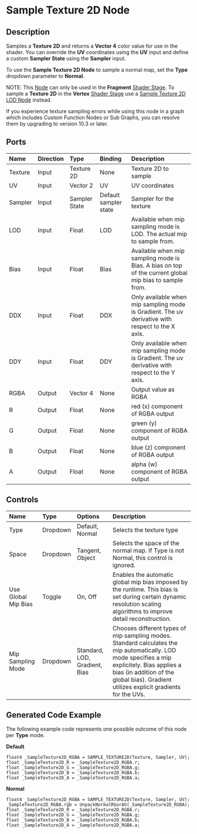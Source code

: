 # Sample Texture 2D Node

## Description

Samples a **Texture 2D** and returns a **Vector 4** color value for use in the shader. You can override the **UV** coordinates using the **UV** input and define a custom **Sampler State** using the **Sampler** input.

To use the **Sample Texture 2D Node** to sample a normal map, set the **Type** dropdown parameter to **Normal**.

NOTE: This [Node](Node.md) can only be used in the **Fragment** [Shader Stage](Shader-Stage.md). To sample a **Texture 2D** in the **Vertex** [Shader Stage](Shader-Stage.md) use a [Sample Texture 2D LOD Node](Sample-Texture-2D-LOD-Node.md) instead.

If you experience texture sampling errors while using this node in a graph which includes Custom Function Nodes or Sub Graphs, you can resolve them by upgrading to version 10.3 or later.

## Ports

| Name        | Direction           | Type  | Binding | Description |
|:------------ |:-------------|:-----|:---|:---|
| Texture | Input | Texture 2D  | None | Texture 2D to sample |
| UV      | Input | Vector 2    |   UV  | UV coordinates |
| Sampler | Input | Sampler State | Default sampler state | Sampler for the texture |
| LOD | Input | Float | LOD | Available when mip sampling mode is LOD. The actual mip to sample from. |
| Bias | Input | Float | Bias | Available when mip sampling mode is Bias. A bias on top of the current global mip bias to sample from. |
| DDX | Input | Float | DDX | Only available when mip sampling mode is Gradient. The uv derivative with respect to the X axis. |
| DDY | Input | Float | DDY | Only available when mip sampling mode is Gradient. The uv derivative with respect to the Y axis. |
| RGBA  | Output    | Vector 4  | None  | Output value as RGBA |
| R     | Output    | Float     | None  | red (x) component of RGBA output |
| G     | Output    | Float     | None  | green (y) component of RGBA output |
| B     | Output    | Float     | None  | blue (z) component of RGBA output |
| A     |   Output  | Float     | None | alpha (w) component of RGBA output |

## Controls

| Name                     | Type     | Options         | Description |
|:------------------------ |:---------|:----------------|:-------------------------|
|  Type                    | Dropdown | Default, Normal | Selects the texture type |
|  Space                   | Dropdown | Tangent, Object | Selects the space of the normal map. If Type is not Normal, this control is ignored. |
|  Use Global Mip Bias  | Toggle   | On, Off         | Enables the automatic global mip bias imposed by the runtime. This bias is set during certain dynamic resolution scaling algorithms to improve detail reconstruction. |
|  Mip Sampling Mode  | Dropdown   | Standard, LOD, Gradient, Bias | Chooses different types of mip sampling modes. Standard calculates the mip automatically. LOD mode specifies a mip explicitely. Bias applies a bias (in addition of the global bias). Gradient utilizes explicit gradients for the UVs. |

## Generated Code Example

The following example code represents one possible outcome of this node per **Type** mode.

**Default**

```
float4 _SampleTexture2D_RGBA = SAMPLE_TEXTURE2D(Texture, Sampler, UV);
float _SampleTexture2D_R = _SampleTexture2D_RGBA.r;
float _SampleTexture2D_G = _SampleTexture2D_RGBA.g;
float _SampleTexture2D_B = _SampleTexture2D_RGBA.b;
float _SampleTexture2D_A = _SampleTexture2D_RGBA.a;
```

**Normal**

```
float4 _SampleTexture2D_RGBA = SAMPLE_TEXTURE2D(Texture, Sampler, UV);
_SampleTexture2D_RGBA.rgb = UnpackNormalRGorAG(_SampleTexture2D_RGBA);
float _SampleTexture2D_R = _SampleTexture2D_RGBA.r;
float _SampleTexture2D_G = _SampleTexture2D_RGBA.g;
float _SampleTexture2D_B = _SampleTexture2D_RGBA.b;
float _SampleTexture2D_A = _SampleTexture2D_RGBA.a;
```
